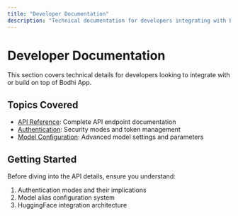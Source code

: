 ```yaml
---
title: "Developer Documentation"
description: "Technical documentation for developers integrating with Bodhi App"
---
```


# Developer Documentation

This section covers technical details for developers looking to integrate with or build on top of Bodhi App.

## Topics Covered

- [API Reference](/docs/developer-docs/api-reference): Complete API endpoint documentation
- [Authentication](/docs/developer-docs/authentication): Security modes and token management
- [Model Configuration](/docs/developer-docs/model-configuration): Advanced model settings and parameters

## Getting Started

Before diving into the API details, ensure you understand:
1. Authentication modes and their implications
2. Model alias configuration system
3. HuggingFace integration architecture 